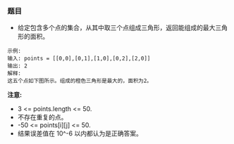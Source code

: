### 题目
* 给定包含多个点的集合，从其中取三个点组成三角形，返回能组成的最大三角形的面积。


```
示例:
输入: points = [[0,0],[0,1],[1,0],[0,2],[2,0]]
输出: 2
解释: 
这五个点如下图所示。组成的橙色三角形是最大的，面积为2。
```

**注意:**
* 3 <= points.length <= 50.
* 不存在重复的点。
* -50 <= points[i][j] <= 50.
* 结果误差值在 10^-6 以内都认为是正确答案。